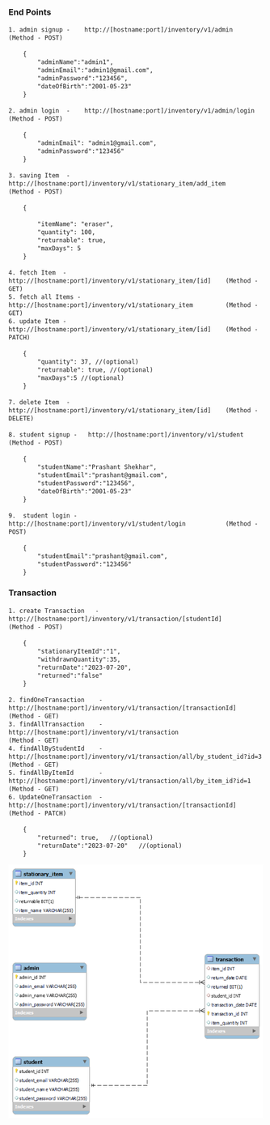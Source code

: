 ### End Points

    1. admin signup -    http://[hostname:port]/inventory/v1/admin         (Method - POST)
            
        {
            "adminName":"admin1",
            "adminEmail":"admin1@gmail.com",
            "adminPassword":"123456",
            "dateOfBirth":"2001-05-23"
        }

    2. admin login  -    http://[hostname:port]/inventory/v1/admin/login         (Method - POST)
               
        { 
            "adminEmail": "admin1@gmail.com",
            "adminPassword":"123456"
        }

    3. saving Item  -    http://[hostname:port]/inventory/v1/stationary_item/add_item    (Method - POST)

        {

            "itemName": "eraser",
            "quantity": 100,
            "returnable": true,
            "maxDays": 5
        }

    4. fetch Item  -     http://[hostname:port]/inventory/v1/stationary_item/[id]    (Method - GET)
    5. fetch all Items - http://[hostname:port]/inventory/v1/stationary_item         (Method - GET)
    6. update Item -     http://[hostname:port]/inventory/v1/stationary_item/[id]    (Method - PATCH)

        {
            "quantity": 37, //(optional)
            "returnable": true, //(optional)
            "maxDays":5 //(optional)
        }

    7. delete Item  -    http://[hostname:port]/inventory/v1/stationary_item/[id]    (Method - DELETE)
   
    8. student signup -   http://[hostname:port]/inventory/v1/student       (Method - POST)

        {
            "studentName":"Prashant Shekhar",
            "studentEmail":"prashant@gmail.com",
            "studentPassword":"123456",
            "dateOfBirth":"2001-05-23"
        }

    9.  student login -   http://[hostname:port]/inventory/v1/student/login           (Method - POST)

        { 
            "studentEmail":"prashant@gmail.com",
            "studentPassword":"123456"
        }

### Transaction

    1. create Transaction   - http://[hostname:port]/inventory/v1/transaction/[studentId]        (Method - POST)
    
        {
            "stationaryItemId":"1",
            "withdrawnQuantity":35,
            "returnDate":"2023-07-20",
            "returned":"false"
        }  

    2. findOneTransaction    -  http://[hostname:port]/inventory/v1/transaction/[transactionId]              (Method - GET)
    3. findAllTransaction    -  http://[hostname:port]/inventory/v1/transaction                            (Method - GET)
    4. findAllByStudentId    -  http://[hostname:port]/inventory/v1/transaction/all/by_student_id?id=3        (Method - GET)
    5. findAllByItemId       -  http://[hostname:port]/inventory/v1/transaction/all/by_item_id?id=1           (Method - GET)
    6. UpdateOneTransaction  -  http://[hostname:port]/inventory/v1/transaction/[transactionId]           (Method - PATCH)

        {
            "returned": true,   //(optional)
            "returnDate":"2023-07-20"   //(optional)
        }





![](./ER_DIAGRAM.png)